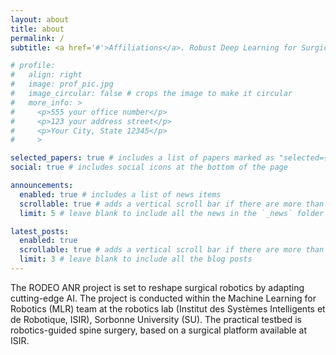 ```yaml
---
layout: about
title: about
permalink: /
subtitle: <a href='#'>Affiliations</a>. Robust Deep Learning for Surgical Robotics

# profile:
#   align: right
#   image: prof_pic.jpg
#   image_circular: false # crops the image to make it circular
#   more_info: >
#     <p>555 your office number</p>
#     <p>123 your address street</p>
#     <p>Your City, State 12345</p>
#     >

selected_papers: true # includes a list of papers marked as "selected={true}"
social: true # includes social icons at the bottom of the page

announcements:
  enabled: true # includes a list of news items
  scrollable: true # adds a vertical scroll bar if there are more than 3 news items
  limit: 5 # leave blank to include all the news in the `_news` folder

latest_posts:
  enabled: true
  scrollable: true # adds a vertical scroll bar if there are more than 3 new posts items
  limit: 3 # leave blank to include all the blog posts
---
```


The RODEO ANR project is set to reshape surgical robotics by adapting cutting-edge AI. The project is conducted within the Machine Learning for Robotics (MLR) team at the  robotics lab (Institut des Systèmes Intelligents et de Robotique, ISIR), Sorbonne University (SU).
The practical testbed is robotics-guided spine surgery, based on a surgical platform available at ISIR.

